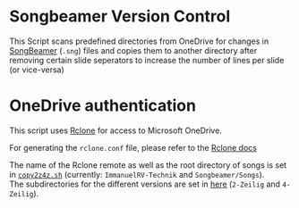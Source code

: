 # Songbeamer Version Control
This Script scans predefined directories from OneDrive for changes in [SongBeamer](https://songbeamer.de) (`.sng`) files and copies them to another directory after removing certain slide seperators to increase the number of lines per slide (or vice-versa)

# OneDrive authentication
This script uses [Rclone](https://rclone.org) for access to Microsoft OneDrive.

For generating the `rclone.conf` file, please refer to the [Rclone docs](https://rclone.org/onedrive/)

The name of the Rclone remote as well as the root directory of songs is set in [`copy2z4z.sh`](/copy2z4z.sh#L40) (currently: `ImmanuelRV-Technik` and `Songbeamer/Songs`).  
The subdirectories for the different versions are set in [here](/copy2z4z.sh#L58) (`2-Zeilig` and `4-Zeilig`).
